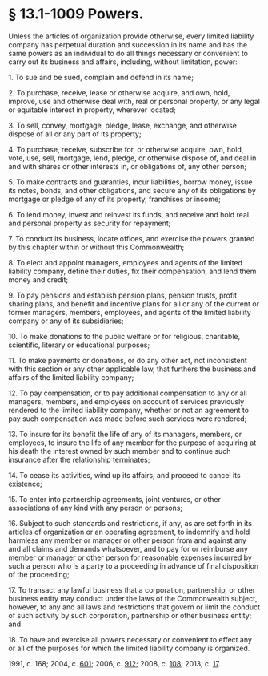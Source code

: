 # § 13.1-1009 Powers.

<p>Unless the articles of organization provide otherwise, every limited liability company has perpetual duration and succession in its name and has the same powers as an individual to do all things necessary or convenient to carry out its business and affairs, including, without limitation, power:</p><p>1. To sue and be sued, complain and defend in its name;</p><p>2. To purchase, receive, lease or otherwise acquire, and own, hold, improve, use and otherwise deal with, real or personal property, or any legal or equitable interest in property, wherever located;</p><p>3. To sell, convey, mortgage, pledge, lease, exchange, and otherwise dispose of all or any part of its property;</p><p>4. To purchase, receive, subscribe for, or otherwise acquire, own, hold, vote, use, sell, mortgage, lend, pledge, or otherwise dispose of, and deal in and with shares or other interests in, or obligations of, any other person;</p><p>5. To make contracts and guaranties, incur liabilities, borrow money, issue its notes, bonds, and other obligations, and secure any of its obligations by mortgage or pledge of any of its property, franchises or income;</p><p>6. To lend money, invest and reinvest its funds, and receive and hold real and personal property as security for repayment;</p><p>7. To conduct its business, locate offices, and exercise the powers granted by this chapter within or without this Commonwealth;</p><p>8. To elect and appoint managers, employees and agents of the limited liability company, define their duties, fix their compensation, and lend them money and credit;</p><p>9. To pay pensions and establish pension plans, pension trusts, profit sharing plans, and benefit and incentive plans for all or any of the current or former managers, members, employees, and agents of the limited liability company or any of its subsidiaries;</p><p>10. To make donations to the public welfare or for religious, charitable, scientific, literary or educational purposes;</p><p>11. To make payments or donations, or do any other act, not inconsistent with this section or any other applicable law, that furthers the business and affairs of the limited liability company;</p><p>12. To pay compensation, or to pay additional compensation to any or all managers, members, and employees on account of services previously rendered to the limited liability company, whether or not an agreement to pay such compensation was made before such services were rendered;</p><p>13. To insure for its benefit the life of any of its managers, members, or employees, to insure the life of any member for the purpose of acquiring at his death the interest owned by such member and to continue such insurance after the relationship terminates;</p><p>14. To cease its activities, wind up its affairs, and proceed to cancel its existence;</p><p>15. To enter into partnership agreements, joint ventures, or other associations of any kind with any person or persons;</p><p>16. Subject to such standards and restrictions, if any, as are set forth in its articles of organization or an operating agreement, to indemnify and hold harmless any member or manager or other person from and against any and all claims and demands whatsoever, and to pay for or reimburse any member or manager or other person for reasonable expenses incurred by such a person who is a party to a proceeding in advance of final disposition of the proceeding;</p><p>17. To transact any lawful business that a corporation, partnership, or other business entity may conduct under the laws of the Commonwealth subject, however, to any and all laws and restrictions that govern or limit the conduct of such activity by such corporation, partnership or other business entity; and</p><p>18. To have and exercise all powers necessary or convenient to effect any or all of the purposes for which the limited liability company is organized.</p><p>1991, c. 168; 2004, c. <a href='http://lis.virginia.gov/cgi-bin/legp604.exe?041+ful+CHAP0601'>601</a>; 2006, c. <a href='http://lis.virginia.gov/cgi-bin/legp604.exe?061+ful+CHAP0912'>912</a>; 2008, c. <a href='http://lis.virginia.gov/cgi-bin/legp604.exe?081+ful+CHAP0108'>108</a>; 2013, c. <a href='http://lis.virginia.gov/cgi-bin/legp604.exe?131+ful+CHAP0017'>17</a>.</p>